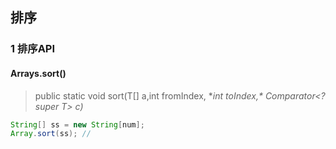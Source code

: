 ## 排序

### 1 排序API

#### Arrays.sort()

> public static <T> void sort(T[] a,int fromIndex, **int toIndex,\* Comparator<? super T> c)*

``` java
String[] ss = new String[num];
Array.sort(ss); //
```



